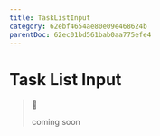 ```yaml
---
title: TaskListInput
category: 62ebf4654ae80e09e468624b
parentDoc: 62ec01bd561bab0aa775efe4
---
```


# Task List Input
>🚧 
>
> coming soon